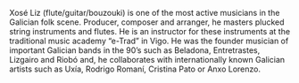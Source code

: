 Xosé Liz (flute/guitar/bouzouki) is one of the most active musicians in the Galician folk scene. Producer, composer and arranger, he masters plucked string instruments and flutes. He is an instructor for these instruments at the traditional music academy “e-Trad” in Vigo. He was the founder musician of important Galician bands in the 90’s such as Beladona, Entretrastes, Lizgairo and Riobó and, he collaborates with internationally known Galician artists such as Uxía, Rodrigo Romaní, Cristina Pato or Anxo Lorenzo.
